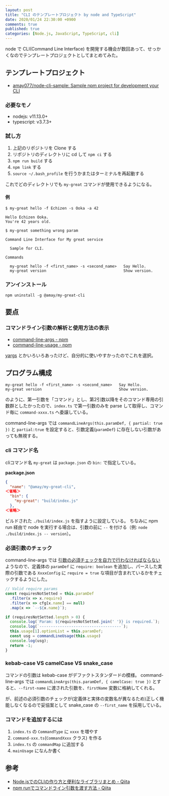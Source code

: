 ```yaml
---
layout: post
title: "CLI のテンプレートプロジェクト by node and TypeScript"
date: 2020/01/24 22:30:00 +0900
comments: true
published: true
categories: [Node.js, JavaScript, TypeScript, cli]
---
```

node で CLI(Command Line Interface) を開発する機会が数回あって、せっかくなのでテンプレートプロジェクトとしてまとめてみた。
<!--more-->

## テンプレートプロジェクト

* [amay077/node-cli-sample: Sample npm project for development your CLI](https://github.com/amay077/node-cli-sample)

### 必要なモノ

* nodejs: v11.13.0+
* typescript: v3.7.3+

### 試し方

1. 上記のリポジトリを Clone する
2. リポジトリのディレクトリに cd して ``npm ci`` する
3. ``npm run build`` する
4. ``npm link`` する
5. ``source ~/.bash_profile`` を行うかまたはターミナルを再起動する

これでどのディレクトリでも ``my-great`` コマンドが使用できるようになる。

#### 例

```terminal
$ my-great hello -f Echizen -s Ooka -a 42

Hello Echizen Ooka.
You're 42 years old.
```

```terminal
$ my-great something wrong param

Command Line Interface for My great service

  Sample for CLI.

Commands

  my-great hello -f <first_name> -s <second_name>   Say Hello.
  my-great version                                  Show version.
```

### アンインストール

```
npm uninstall -g @amay/my-great-cli
```

## 要点

### コマンドライン引数の解析と使用方法の表示

* [command-line-args - npm](https://www.npmjs.com/package/command-line-args)
* [command-line-usage - npm](https://www.npmjs.com/package/command-line-usage)

[yargs](https://www.npmjs.com/package/yargs) とかいろいろあったけど、自分的に使いやすかったのでこれを選択。

## プログラム構成

```
my-great hello -f <first_name> -s <second_name>   Say Hello.
my-great version                                  Show version.
```

のように、第一引数を「コマンド」とし、第2引数以降をそのコマンド専用の引数群としたかったので、``index.ts`` で第一引数のみを parse して取得し、コマンド毎に ``command-xxxx.ts`` へ委譲している。

command-line-args では ``commandLineArgs(this.paramDef, { partial: true })`` と ``partial:true`` を設定すると、引数定義(``paramDef``) に存在しない引数があっても無視する。


### cli コマンド名

cliコマンド名 ``my-great`` は ``package.json`` の ``bin:`` で指定している。

**package.json**

```json
{
  "name": "@amay/my-great-cli",
＜省略＞
  "bin": {
    "my-great": "build/index.js"
  },
＜省略＞
```

ビルドされた ``./build/index.js`` を指すように設定している。
ちなみに npm run 経由で node を実行する場合は、引数の前に ``--`` を付ける（例: ``node ./build/index.js -- version``）。


### 必須引数のチェック

command-line-args では [引数の必須チェックを自力で行わなければならない](https://github.com/75lb/command-line-args/wiki/Validation) ようなので、定義体の ``paramDef`` に ``require: boolean`` を追加し、パースした実際の引数である ``XxxxConfig`` に ``require = true`` な項目が含まれているかをチェックするようにした。

```typescript
// Valid require params
const requiresNotSetted = this.paramDef
  .filter(x => x.require)
  .filter(x => cfg[x.name] == null)
  .map(x => `--${x.name}`);

if (requiresNotSetted.length > 0) {
  console.log(`Param: ${requiresNotSetted.join(' ')} is required.`);
  console.log(`------------------------------------`);
  this.usage[1].optionList = this.paramDef;
  const usg = commandLineUsage(this.usage)
  console.log(usg);  
  return -1;
}
```

### kebab-case VS camelCase VS  snake_case

コマンドの引数は kebab-case がデファクトスタンダードの模様。
command-line-args では ``commandLineArgs(this.paramDef, { camelCase: true })`` とすると、``--first-name`` に渡された引数を、``firstName`` 変数に格納してくれる。

が、前述の必須引数のチェックが(定義体と実体の変数名が異なるため)正しく機能しなくなるので妥協案として snake_case の ``--first_name`` を採用している。


### コマンドを追加するには

1. ``index.ts`` の ``CommandType`` に ``xxxx`` を増やす
2. ``command-xxx.ts``(``CommandXxxx`` クラス) を作る
3. ``index.ts`` の ``commandMap`` に追加する
4. ``mainUsage`` になんか書く

## 参考

* [Node.jsでのCLIの作り方と便利なライブラリまとめ - Qiita](https://qiita.com/toshi-toma/items/ea76b8894e7771d47e10)
* [npm runでコマンドライン引数を渡す方法 - Qiita](https://qiita.com/qrusadorz/items/db042f65be95f34d6271)

